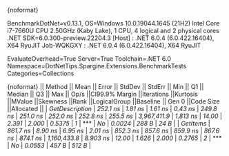 {noformat}

BenchmarkDotNet=v0.13.1, OS=Windows 10.0.19044.1645 (21H2)
Intel Core i7-7660U CPU 2.50GHz (Kaby Lake), 1 CPU, 4 logical and 2 physical cores
.NET SDK=6.0.300-preview.22204.3
  [Host]     : .NET 6.0.4 (6.0.422.16404), X64 RyuJIT
  Job-WQKGXY : .NET 6.0.4 (6.0.422.16404), X64 RyuJIT

EvaluateOverhead=True  Server=True  Toolchain=.NET 6.0  
Namespace=DotNetTips.Spargine.Extensions.BenchmarkTests  Categories=Collections  

{noformat}
||        Method ||    Mean ||  Error || StdDev || StdErr ||     Min ||      Q1 ||  Median ||      Q3 ||     Max ||       Op/s ||CI99.9% Margin ||Iterations ||Kurtosis ||MValue ||Skewness ||Rank ||LogicalGroup ||Baseline || Gen 0 ||Code Size ||Allocated ||
| *GetDescription* | *252.1 ns* | *1.81 ns* | *1.61 ns* | *0.43 ns* | *249.8 ns* | *251.0 ns* | *252.0 ns* | *252.8 ns* | *255.5 ns* | *3,967,411.9* |       *1.813 ns* |      *14.00* |    *2.391* |  *2.000* |   *0.5375* |    *1* |            *** |       *No* | *0.0024* |     *288 B* |      *24 B* |
|       *GetItems* | *861.7 ns* | *8.90 ns* | *6.95 ns* | *2.01 ns* | *852.3 ns* | *857.6 ns* | *859.9 ns* | *867.6 ns* | *874.1 ns* | *1,160,433.8* |       *8.903 ns* |      *12.00* |    *1.626* |  *2.000* |   *0.2765* |    *2* |            *** |       *No* | *0.0553* |     *457 B* |     *512 B* |
